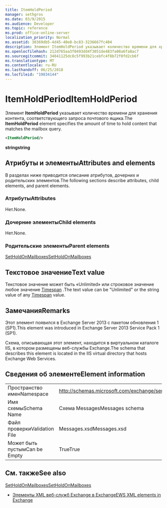 ```yaml
---
title: ItemHoldPeriod
manager: sethgros
ms.date: 03/9/2015
ms.audience: Developer
ms.topic: reference
ms.prod: office-online-server
localization_priority: Normal
ms.assetid: 30369db5-4d45-40e8-bc83-3236667fc404
description: Элемент ItemHoldPeriod указывает количество времени для хранения контента, соответствующего запроса почтового ящика.
ms.openlocfilehash: 212d765aa3f0493dd4f3051de483fa08a6fa8ac7
ms.sourcegitcommit: 34041125dc8c5f993b21cebfc4f8b72f0fd2cb6f
ms.translationtype: MT
ms.contentlocale: ru-RU
ms.lasthandoff: 06/25/2018
ms.locfileid: "19834144"
---
```

# <a name="itemholdperiod"></a><span data-ttu-id="bdf20-103">ItemHoldPeriod</span><span class="sxs-lookup"><span data-stu-id="bdf20-103">ItemHoldPeriod</span></span>

<span data-ttu-id="bdf20-104">Элемент **ItemHoldPeriod** указывает количество времени для хранения контента, соответствующего запроса почтового ящика.</span><span class="sxs-lookup"><span data-stu-id="bdf20-104">The **ItemHoldPeriod** element specifies the amount of time to hold content that matches the mailbox query.</span></span> 
  
```XML
<ItemHoldPeriod/>
```

 <span data-ttu-id="bdf20-105">**string**</span><span class="sxs-lookup"><span data-stu-id="bdf20-105">**string**</span></span>
## <a name="attributes-and-elements"></a><span data-ttu-id="bdf20-106">Атрибуты и элементы</span><span class="sxs-lookup"><span data-stu-id="bdf20-106">Attributes and elements</span></span>

<span data-ttu-id="bdf20-107">В разделах ниже приводится описание атрибутов, дочерних и родительских элементов.</span><span class="sxs-lookup"><span data-stu-id="bdf20-107">The following sections describe attributes, child elements, and parent elements.</span></span>
  
### <a name="attributes"></a><span data-ttu-id="bdf20-108">Атрибуты</span><span class="sxs-lookup"><span data-stu-id="bdf20-108">Attributes</span></span>

<span data-ttu-id="bdf20-109">Нет.</span><span class="sxs-lookup"><span data-stu-id="bdf20-109">None.</span></span>
  
### <a name="child-elements"></a><span data-ttu-id="bdf20-110">Дочерние элементы</span><span class="sxs-lookup"><span data-stu-id="bdf20-110">Child elements</span></span>

<span data-ttu-id="bdf20-111">Нет.</span><span class="sxs-lookup"><span data-stu-id="bdf20-111">None.</span></span>
  
### <a name="parent-elements"></a><span data-ttu-id="bdf20-112">Родительские элементы</span><span class="sxs-lookup"><span data-stu-id="bdf20-112">Parent elements</span></span>

[<span data-ttu-id="bdf20-113">SetHoldOnMailboxes</span><span class="sxs-lookup"><span data-stu-id="bdf20-113">SetHoldOnMailboxes</span></span>](setholdonmailboxes.md)
  
## <a name="text-value"></a><span data-ttu-id="bdf20-114">Текстовое значение</span><span class="sxs-lookup"><span data-stu-id="bdf20-114">Text value</span></span>

<span data-ttu-id="bdf20-115">Текстовое значение может быть «Unlimited» или строковое значение любое значение [Timespan](http://msdn.microsoft.com/ru-ru/library/1ecy8h51%28v=vs.110%29.aspx) .</span><span class="sxs-lookup"><span data-stu-id="bdf20-115">The text value can be "Unlimited" or the string value of any [Timespan](http://msdn.microsoft.com/ru-ru/library/1ecy8h51%28v=vs.110%29.aspx) value.</span></span> 
  
## <a name="remarks"></a><span data-ttu-id="bdf20-116">Замечания</span><span class="sxs-lookup"><span data-stu-id="bdf20-116">Remarks</span></span>

<span data-ttu-id="bdf20-117">Этот элемент появился в Exchange Server 2013 с пакетом обновления 1 (SP1).</span><span class="sxs-lookup"><span data-stu-id="bdf20-117">This element was introduced in Exchange Server 2013 Service Pack 1 (SP1).</span></span>
  
<span data-ttu-id="bdf20-118">Схема, описывающая этот элемент, находится в виртуальном каталоге IIS, в котором размещены веб-службы Exchange.</span><span class="sxs-lookup"><span data-stu-id="bdf20-118">The schema that describes this element is located in the IIS virtual directory that hosts Exchange Web Services.</span></span>
  
## <a name="element-information"></a><span data-ttu-id="bdf20-119">Сведения об элементе</span><span class="sxs-lookup"><span data-stu-id="bdf20-119">Element information</span></span>

|||
|:-----|:-----|
|<span data-ttu-id="bdf20-120">Пространство имен</span><span class="sxs-lookup"><span data-stu-id="bdf20-120">Namespace</span></span>  <br/> |http://schemas.microsoft.com/exchange/services/2006/messages  <br/> |
|<span data-ttu-id="bdf20-121">Имя схемы</span><span class="sxs-lookup"><span data-stu-id="bdf20-121">Schema Name</span></span>  <br/> |<span data-ttu-id="bdf20-122">Схема Messages</span><span class="sxs-lookup"><span data-stu-id="bdf20-122">Messages schema</span></span>  <br/> |
|<span data-ttu-id="bdf20-123">Файл проверки</span><span class="sxs-lookup"><span data-stu-id="bdf20-123">Validation File</span></span>  <br/> |<span data-ttu-id="bdf20-124">Messages.xsd</span><span class="sxs-lookup"><span data-stu-id="bdf20-124">Messages.xsd</span></span>  <br/> |
|<span data-ttu-id="bdf20-125">Может быть пустым</span><span class="sxs-lookup"><span data-stu-id="bdf20-125">Can be Empty</span></span>  <br/> |<span data-ttu-id="bdf20-126">True</span><span class="sxs-lookup"><span data-stu-id="bdf20-126">True</span></span>  <br/> |
   
## <a name="see-also"></a><span data-ttu-id="bdf20-127">См. также</span><span class="sxs-lookup"><span data-stu-id="bdf20-127">See also</span></span>



[<span data-ttu-id="bdf20-128">SetHoldOnMailboxes</span><span class="sxs-lookup"><span data-stu-id="bdf20-128">SetHoldOnMailboxes</span></span>](setholdonmailboxes.md)


- [<span data-ttu-id="bdf20-129">Элементы XML веб-служб Exchange в Exchange</span><span class="sxs-lookup"><span data-stu-id="bdf20-129">EWS XML elements in Exchange</span></span>](ews-xml-elements-in-exchange.md)

